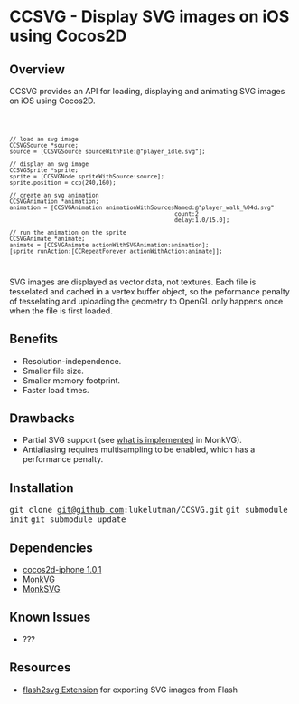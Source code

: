 CCSVG - Display SVG images on iOS using Cocos2D
===============================================


## Overview

CCSVG provides an API for loading, displaying and animating SVG images on iOS using Cocos2D. 

<code>
	
    // load an svg image
    CCSVGSource *source;
    source = [CCSVGSource sourceWithFile:@"player_idle.svg"];

    // display an svg image
    CCSVGSprite *sprite;
    sprite = [CCSVGNode spriteWithSource:source];
    sprite.position = ccp(240,160);

    // create an svg animation
    CCSVGAnimation *animation;
    animation = [CCSVGAnimation animationWithSourcesNamed:@"player_walk_%04d.svg" 
                                                    count:2 
                                                    delay:1.0/15.0];

    // run the animation on the sprite
    CCSVGAnimate *animate;
    animate = [CCSVGAnimate actionWithSVGAnimation:animation];
    [sprite runAction:[CCRepeatForever actionWithAction:animate]];

</code>

SVG images are displayed as vector data, not textures. Each file is tesselated and cached in a vertex buffer object, so the peformance penalty of tesselating and uploading the geometry to OpenGL only happens once when the file is first loaded.


## Benefits

* Resolution-independence.
* Smaller file size. 
* Smaller memory footprint.
* Faster load times.


## Drawbacks

* Partial SVG support (see [what is implemented](https://github.com/micahpearlman/MonkVG/blob/master/README.md#what-is-implemented) in MonkVG).
* Antialiasing requires multisampling to be enabled, which has a performance penalty.


## Installation

<tt>git clone git@github.com:lukelutman/CCSVG.git</tt>
<tt>git submodule init</tt>
<tt>git submodule update</tt>


## Dependencies

* [cocos2d-iphone 1.0.1](https://github.com/cocos2d/cocos2d-iphone)
* [MonkVG](https://github.com/lukelutman/MonkVG)
* [MonkSVG](https://github.com/lukelutman/MonkSVG)

## Known Issues

* ???

## Resources

* [flash2svg Extension](http://www.adobe.com/cfusion/exchange/index.cfm?event=extensionDetail&loc=en_us&extid=2422028) for exporting SVG images from Flash